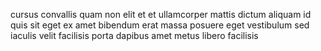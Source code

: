 cursus convallis quam non elit et et ullamcorper mattis dictum aliquam id quis
sit eget ex amet bibendum erat massa posuere eget vestibulum sed iaculis velit
facilisis porta dapibus amet metus libero facilisis